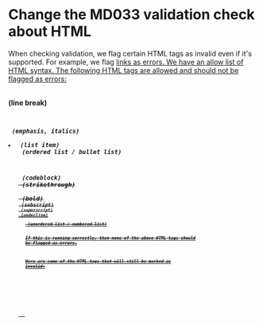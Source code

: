 # Change the MD033 validation check about HTML

When checking validation, we flag certain HTML tags as invalid even if it's supported. For example, we flag <a href> links as errors. We have an allow list of HTML syntax. The following HTML tags are allowed and should not be flagged as errors:

<a>
<b>
<br> (line break)
<caption>
<code>
<col>
<colgroup>
<div>
<em> (emphasis, italics)
<I>
<img>
<li> (list item)
<ol> (ordered list / bullet list)
<p>
<pre> (codeblock)
<s> (strikethrough)
<span>
<strong> (bold)
<sub> (subscript)
<sup> (superscript)
<table>
<tbody>
<td>
<tfoot>
<th>
<thead>
<tr>
<u> (underline)
<ul> (unordered list / numbered list)

If this is running correctly, then none of the above HTML tags should be flagged as errors.

Here are some of the HTML tags that will still be marked as invalid:

<abbr>
<acronym>
<address>
<area>
<article>
<aside>
<audio>
<bdo>
<blockquote>
<body>
<button>
<canvas>
<cite>
<command>
<datalist>
<details>
<dialog>
<embed>
<fieldset>
<figure>
<footer>
<form>
<h1>
<h2>
<h3>
<h4>
<h5>
<h6>
<head>
<header>
<hgroup>
<html>
<iframe>
<input>
<ins>
<kbd>
<keygen>
<label>
<legend>
<link>
<map>
<mark>
<menu>
<meta>
<meter>
<nav>
<noscript>
<object>
<output>
<progress>
<section>
<select>
<small>
<source>
<style>
<summary>
<textarea>
<time>
<title>
<track>
<var>
<video>


